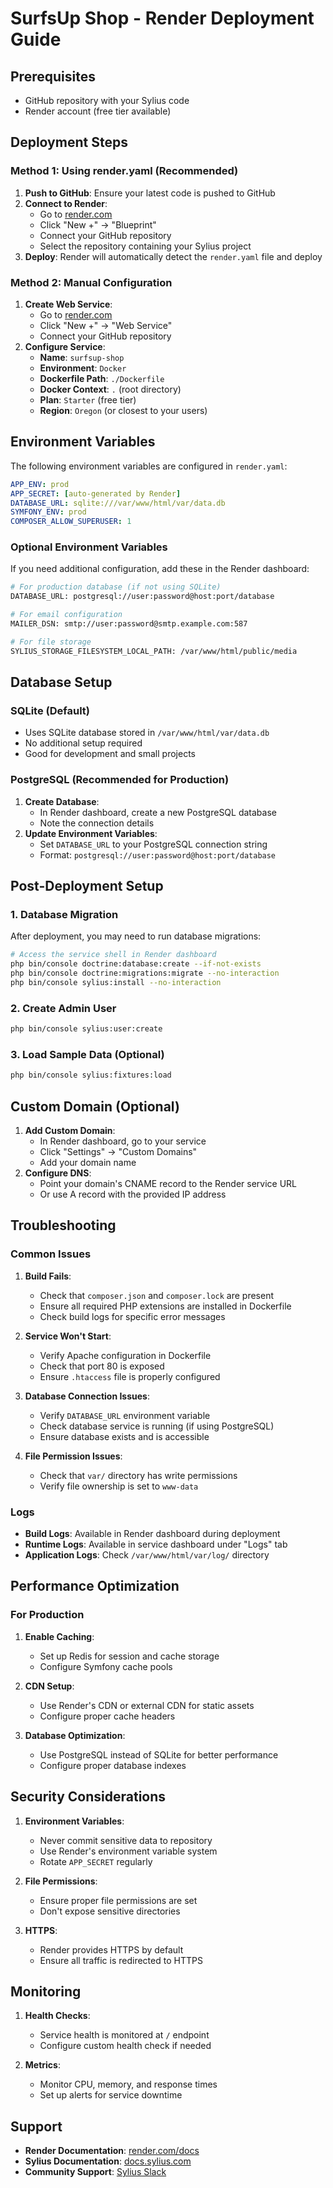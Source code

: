 # SurfsUp Shop - Render Deployment Guide

## Prerequisites
- GitHub repository with your Sylius code
- Render account (free tier available)

## Deployment Steps

### Method 1: Using render.yaml (Recommended)
1. **Push to GitHub**: Ensure your latest code is pushed to GitHub
2. **Connect to Render**: 
   - Go to [render.com](https://render.com)
   - Click "New +" → "Blueprint"
   - Connect your GitHub repository
   - Select the repository containing your Sylius project
3. **Deploy**: Render will automatically detect the `render.yaml` file and deploy

### Method 2: Manual Configuration
1. **Create Web Service**:
   - Go to [render.com](https://render.com)
   - Click "New +" → "Web Service"
   - Connect your GitHub repository
2. **Configure Service**:
   - **Name**: `surfsup-shop`
   - **Environment**: `Docker`
   - **Dockerfile Path**: `./Dockerfile`
   - **Docker Context**: `.` (root directory)
   - **Plan**: `Starter` (free tier)
   - **Region**: `Oregon` (or closest to your users)

## Environment Variables

The following environment variables are configured in `render.yaml`:

```yaml
APP_ENV: prod
APP_SECRET: [auto-generated by Render]
DATABASE_URL: sqlite:///var/www/html/var/data.db
SYMFONY_ENV: prod
COMPOSER_ALLOW_SUPERUSER: 1
```

### Optional Environment Variables
If you need additional configuration, add these in the Render dashboard:

```bash
# For production database (if not using SQLite)
DATABASE_URL: postgresql://user:password@host:port/database

# For email configuration
MAILER_DSN: smtp://user:password@smtp.example.com:587

# For file storage
SYLIUS_STORAGE_FILESYSTEM_LOCAL_PATH: /var/www/html/public/media
```

## Database Setup

### SQLite (Default)
- Uses SQLite database stored in `/var/www/html/var/data.db`
- No additional setup required
- Good for development and small projects

### PostgreSQL (Recommended for Production)
1. **Create Database**:
   - In Render dashboard, create a new PostgreSQL database
   - Note the connection details
2. **Update Environment Variables**:
   - Set `DATABASE_URL` to your PostgreSQL connection string
   - Format: `postgresql://user:password@host:port/database`

## Post-Deployment Setup

### 1. Database Migration
After deployment, you may need to run database migrations:

```bash
# Access the service shell in Render dashboard
php bin/console doctrine:database:create --if-not-exists
php bin/console doctrine:migrations:migrate --no-interaction
php bin/console sylius:install --no-interaction
```

### 2. Create Admin User
```bash
php bin/console sylius:user:create
```

### 3. Load Sample Data (Optional)
```bash
php bin/console sylius:fixtures:load
```

## Custom Domain (Optional)

1. **Add Custom Domain**:
   - In Render dashboard, go to your service
   - Click "Settings" → "Custom Domains"
   - Add your domain name
2. **Configure DNS**:
   - Point your domain's CNAME record to the Render service URL
   - Or use A record with the provided IP address

## Troubleshooting

### Common Issues

1. **Build Fails**:
   - Check that `composer.json` and `composer.lock` are present
   - Ensure all required PHP extensions are installed in Dockerfile
   - Check build logs for specific error messages

2. **Service Won't Start**:
   - Verify Apache configuration in Dockerfile
   - Check that port 80 is exposed
   - Ensure `.htaccess` file is properly configured

3. **Database Connection Issues**:
   - Verify `DATABASE_URL` environment variable
   - Check database service is running (if using PostgreSQL)
   - Ensure database exists and is accessible

4. **File Permission Issues**:
   - Check that `var/` directory has write permissions
   - Verify file ownership is set to `www-data`

### Logs
- **Build Logs**: Available in Render dashboard during deployment
- **Runtime Logs**: Available in service dashboard under "Logs" tab
- **Application Logs**: Check `/var/www/html/var/log/` directory

## Performance Optimization

### For Production
1. **Enable Caching**:
   - Set up Redis for session and cache storage
   - Configure Symfony cache pools

2. **CDN Setup**:
   - Use Render's CDN or external CDN for static assets
   - Configure proper cache headers

3. **Database Optimization**:
   - Use PostgreSQL instead of SQLite for better performance
   - Configure proper database indexes

## Security Considerations

1. **Environment Variables**:
   - Never commit sensitive data to repository
   - Use Render's environment variable system
   - Rotate `APP_SECRET` regularly

2. **File Permissions**:
   - Ensure proper file permissions are set
   - Don't expose sensitive directories

3. **HTTPS**:
   - Render provides HTTPS by default
   - Ensure all traffic is redirected to HTTPS

## Monitoring

1. **Health Checks**:
   - Service health is monitored at `/` endpoint
   - Configure custom health check if needed

2. **Metrics**:
   - Monitor CPU, memory, and response times
   - Set up alerts for service downtime

## Support

- **Render Documentation**: [render.com/docs](https://render.com/docs)
- **Sylius Documentation**: [docs.sylius.com](https://docs.sylius.com)
- **Community Support**: [Sylius Slack](https://sylius.com/slack)
